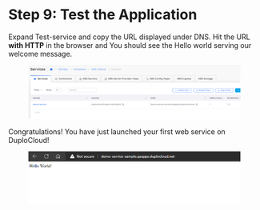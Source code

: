 # Step 9: Test the Application

Expand Test-service and copy the URL displayed under DNS. Hit the URL **with HTTP** in the browser and You should see the Hello world serving our welcome message.

<figure><img src="../../.gitbook/assets/image (26).png" alt=""><figcaption></figcaption></figure>

Congratulations! You have just launched your first web service on DuploCloud!

<figure><img src="../../.gitbook/assets/image (30).png" alt=""><figcaption></figcaption></figure>
